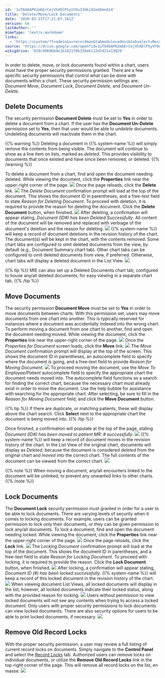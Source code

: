 ```yaml
---
id: '1uTO46APK2mbErCejVhXDlPSyVYOu3JHki92eUXmndz4'
title: 'Delete/Move/Lock Documents'
date: '2020-03-23T17:21:07.161Z'
version: 66
lastAuthor: ''
mimeType: 'text/x-markdown'
links:
  - 'https://system/?f=admin&s=recordman&tabmodule=admin&tabselect=Record+Locks'
source: 'https://drive.google.com/open?id=1uTO46APK2mbErCejVhXDlPSyVYOu3JHki92eUXmndz4'
wikigdrive: '028c9969b6de1b1821f0b338eb112d2421a13029'
---
```

In order to delete, move, or lock documents found within a chart, users must have the proper security permissions granted. There are a few specific security permissions that control what can be done with documents within a chart. These security permission settings are: *Document Move*, *Document Lock*, *Document Delete*, and *Document Un-Delete*.

## Delete Documents

The security permission **Document Delete** must be set to **Yes** in order to delete a document from a chart. If the user has the **Document Un-Delete** permission set to **Yes**, then that user would be able to *undelete* documents. Undeleting documents will reactivate them in the chart.

{{% warning %}}
Deleting a document in {{% system-name %}} will simply remove the contents from being visible. The document will continue to show as a line item on lists, marked as *deleted*. This provides visibility to documents that once existed and have since been removed, or deleted.
{{% /warning %}}

To delete a document from a chart, find and open the document needing deleted. While viewing the document, click the **Properties** link near the upper-right corner of the page.
![](../delete-move-lock-documents.assets/45c3efbfece2b0dfdd229cb41adcb026.png)
Once the page reloads, click the **Delete** link.
![](../delete-move-lock-documents.assets/797519ed3d4d01e8a86e2503832186cc.png)
The *Delete Document* confirmation prompt will load at the top of the document. This shows the document ID in parentheses, and a free-text field to state *Reason for Deleting Document*. To proceed with deletion, it is required to provide the reason for deleting the document. Click the **Delete Document** button, when finished.
![](../delete-move-lock-documents.assets/db0ab9bd016d8051329e17b85bb9c51d.png)
After deleting, a confirmation will appear stating, *Document (ID#) has been Deleted Successfully*. All content of the document will be removed and replaced with verbiage of the document's deletion and the reason for deleting.
![](../delete-move-lock-documents.assets/a12c66e489386d4bc9067a0f79213ae2.png)
{{% system-name %}} will keep a record of document deletions in the revision history of the chart. The document(s) will be kept in the chart, with the contents removed. Some chart tabs are configured to omit deleted documents from the view, by default (e.g., Document Summary chart tab). Other chart tabs can be configured to omit deleted documents from view, if preferred. Otherwise, chart tabs will display a deleted document in the List View.
![](../delete-move-lock-documents.assets/8da2e38a1f57a2c08a215fd9767f1332.png)

{{% tip %}}
MIE can also set up a Deleted Documents chart tab, configured to house any/all deleted documents, for easy viewing in a separate chart tab.
{{% /tip %}}

## Move Documents

The security permission **Document Move** must be set to **Yes** in order to move documents between charts. With this permission set, users may move documents from one chart into another. This is typically reserved for instances where a document was accidentally indexed into the wrong chart.
To perform moving a document from one chart to another, find and open the document needing moved. While viewing the document, click the **Properties** link near the upper-right corner of the page.
![](../delete-move-lock-documents.assets/58fa967f667590827b004197bb77b595.png)
Once the *Properties for Document* screen loads, click the **Move** link.
![](../delete-move-lock-documents.assets/43ae58f888df5b6cfd8a354496547fc9.png)
The *Move Document* confirmation prompt will display at the top of the screen. This shows the document ID in parentheses, an autocomplete field to specify where the document is going, and a free-text field to provide *Reason for Moving Document*.
![](../delete-move-lock-documents.assets/3ba3e8865b7ed609dab2cfe71f457cf2.png)
To proceed moving the document, use the *Move To Employee/Patient* autocomplete field to specify the appropriate chart the document needs moved into. The autocomplete field functions as a search for finding the correct chart, because the necessary chart must already exist in order to move the document. Use the help bubble for assistance with searching for the appropriate chart.
After selecting, be sure to fill in the *Reason for Moving Document* field, and click the **Move Document** button.

{{% tip %}}
If there are duplicate, or matching patients, these will display above the chart search. Click **Select** next to the appropriate chart the document is being moved into.
{{% /tip %}}

Once finished, a confirmation will populate at the top of the page, stating *Document (ID#) has been moved to patient MR: # successfully*.
![](../delete-move-lock-documents.assets/e27ceebd6c9bf5b2e0f9f51c0579f7df.png)
{{% system-name %}} will keep a record of document moves in the revision history of the chart. In the List View of the original chart, documents will display as *Deleted*, because the document is considered *deleted* from the original chart and *moved* into the correct chart. The full contents of the document can be viewed from the correct chart.
![](../delete-move-lock-documents.assets/7c5dadc9fa83bc490e15dcc3c9bda789.png)

{{% note %}}
When moving a document, any/all encounters linked to the document will be unlinked, to prevent any unwanted links to other charts.
{{% /note %}}

## Lock Documents

The **Document Lock** security permission must granted in order for a user to be able to lock documents. There are varying levels of security when it comes to locking documents. For example, users can be granted permission to lock only their documents, or they can be given permission to lock any/all documents.
To lock a document, find and open the document needing locked. While viewing the document, click the **Properties** link near the upper-right corner of the page.
![](../delete-move-lock-documents.assets/58fa967f667590827b004197bb77b595.png)
Once the page reloads, click the **Lock** link.
![](../delete-move-lock-documents.assets/ad74c9ec4326522bc2d7e338f8520e64.png)
The *Locking Document* confirmation prompt will load at the top of the document. This shows the document ID in parentheses, and a free-text field to state *Reason for Locking Document*. To proceed with locking, it is required to provide the reason. Click the **Lock Document** button, when finished.
![](../delete-move-lock-documents.assets/7a39a7a1c8d0af05ec0111f5d6a4ab71.png)
After locking, a confirmation will appear stating, *Document ID (#) has been locked successfully*. {{% system-name %}} will keep a record of this locked document in the revision history of the chart.
![](../delete-move-lock-documents.assets/e8d39885fcb863ad5616056527590644.png)
When viewing document List Views, all locked documents will display in the list; however, all locked documents indicate their locked status, along with the provided reason for locking.
![](../delete-move-lock-documents.assets/fe28bdbde337d8f0d9245626754d8dc1.png)
Users without permission to view locked documents will not see any contents when trying to access a locked document. Only users with proper security permissions to lock documents can view locked documents. There are also security options for users to be able to print locked documents, if necessary.
![](../delete-move-lock-documents.assets/f13bc18b4e30f1389e90a4f40c60ec88.png)

## Remove Old Record Locks

With the proper security permission, a user may review a full listing of current record locks on documents. Simply navigate to the **Control Panel** and select the [Record Locks](https://system/?f=admin&s=recordman&tabmodule=admin&tabselect=Record+Locks) tab. Authorized users can remove locks on individual documents, or utilize the **Remove Old Record Locks** link in the top-right corner of the page. This will remove all record locks on the list, en masse.
![](../delete-move-lock-documents.assets/851c34487c0f16ce5024ef2052fc3ed9.png)
